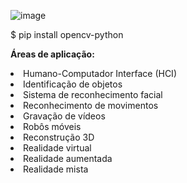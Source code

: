 
![image](https://user-images.githubusercontent.com/56274049/97086583-7b535c00-15fa-11eb-9410-16b3d1b220c2.png)

$ pip install opencv-python

<b>Áreas de aplicação:</b>

<li>Humano-Computador Interface (HCI)</li>
<li>Identificação de objetos</li>
<li>Sistema de reconhecimento facial</li>
<li>Reconhecimento de movimentos</li>
<li>Gravação de vídeos</li>
<li>Robôs móveis</li>
<li>Reconstrução 3D</li>
<li>Realidade virtual</li>
<li>Realidade aumentada</li>
<li>Realidade mista</li
  
